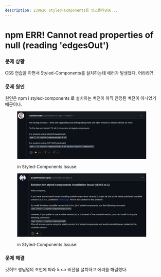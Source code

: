 ```yaml
---
description: 230626 Styled-Components를 인스톨하던중...
---
```


# npm ERR! Cannot read properties of null (reading 'edgesOut')

### 문제 상황

CSS 연습을 하면서 Styled-Components를 설치하는데 에러가 발생했다. 어라라?!



### 문제 원인

원인은 npm i styled-components 로 설치하는 버전이 아직 안정된 버전이 아니었기 때문이다.

<figure><img src="../../.gitbook/assets/image (23).png" alt=""><figcaption><p>in Styled-Components Issuse</p></figcaption></figure>

<figure><img src="../../.gitbook/assets/image (6).png" alt=""><figcaption><p>in Styled-Components Issuse</p></figcaption></figure>



### 문제 해결

깃허브 행님덜의 조언에 따라 5.x.x 버전을 설치하고 에러를 해결했다.

